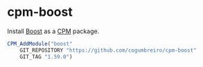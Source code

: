cpm-boost
=========

Install [Boost] as a [CPM] package.

```cmake
CPM_AddModule("boost"
    GIT_REPOSITORY "https://github.com/cogumbreiro/cpm-boost"
    GIT_TAG "1.59.0")
```

[Boost]: http://www.boost.org/
[CPM]: http://cpm.rocks/
